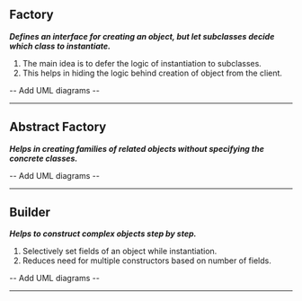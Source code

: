 ## Factory

***Defines an interface for creating an object, but let subclasses decide which class to instantiate.***

1. The main idea is to defer the logic of instantiation to subclasses.
2. This helps in hiding the logic behind creation of object from the client.

-- Add UML diagrams --


----


## Abstract Factory

***Helps in creating families of related objects without specifying the concrete classes.***

-- Add UML diagrams --


----


## Builder

***Helps to construct complex objects step by step.***

1. Selectively set fields of an object while instantiation.
2. Reduces need for multiple constructors based on number of fields.

-- Add UML diagrams --


----
